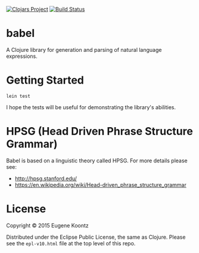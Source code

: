 [![Clojars Project](http://clojars.org/babel/latest-version.svg)](http://clojars.org/babel)
[![Build Status](https://secure.travis-ci.org/ekoontz/babel.png?branch=master)](http://travis-ci.org/ekoontz/babel)

# babel

A Clojure library for generation and parsing of natural language expressions.

# Getting Started

```lein test```

I hope the tests will be useful for demonstrating the library's abilities.

# HPSG (Head Driven Phrase Structure Grammar)

Babel is based on a linguistic theory called HPSG. For more details please see:

- http://hpsg.stanford.edu/
- https://en.wikipedia.org/wiki/Head-driven_phrase_structure_grammar

# License

Copyright © 2015 Eugene Koontz

Distributed under the Eclipse Public License, the same as Clojure.
Please see the `epl-v10.html` file at the top level of this repo.
